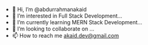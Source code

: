 - 👋 Hi, I’m @abdurrahmanakaid
- 👀 I’m interested in Full Stack Development...
- 🌱 I’m currently learning MERN Stack Development...
- 💞️ I’m looking to collaborate on ...
- 📫 How to reach me akaid.dev@gmail.com

<!---
abdurrahmanakaid/abdurrahmanakaid is a ✨ special ✨ repository because its `README.md` (this file) appears on your GitHub profile.
You can click the Preview link to take a look at your changes.
--->
